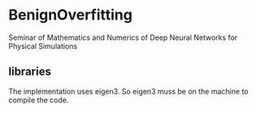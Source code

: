 # BenignOverfitting
Seminar of Mathematics and Numerics of Deep Neural Networks for Physical Simulations

## libraries
The implementation uses eigen3. So eigen3 muss be on the machine to compile the code.

